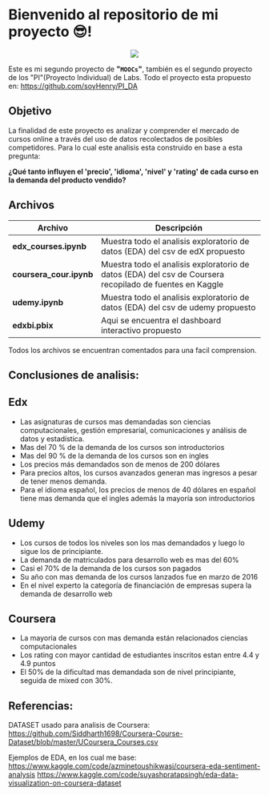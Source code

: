 # Bienvenido al repositorio de mi proyecto 😎!
<p align=center><img src=https://d31uz8lwfmyn8g.cloudfront.net/Assets/logo-henry-white-lg.png><p>

Este es mi segundo proyecto de **"`MOOCs`"**, también es el segundo proyecto de los "PI"(Proyecto Individual) de Labs.
Todo el proyecto esta propuesto en:
https://github.com/soyHenry/PI_DA
## Objetivo

La finalidad de este proyecto es analizar y comprender el mercado de cursos online a través del uso de datos recolectados de posibles competidores.
Para lo cual este analisis esta construido en base a esta pregunta:


**¿Qué tanto influyen el 'precio', 'idioma', 'nivel' y 'rating' de cada curso en la demanda del producto vendido?**
## Archivos

|Archivo| Descripción
|--|--|
|**edx_courses.ipynb**|Muestra todo el analisis exploratorio de datos (EDA) del csv de edX propuesto |  |
|**coursera_cour.ipynb**|Muestra todo el analisis exploratorio de datos (EDA) del csv de Coursera recopilado de fuentes en Kaggle
**udemy.ipynb**|Muestra todo el analisis exploratorio de datos (EDA) del csv de udemy propuesto 
|**edxbi.pbix**|Aqui se encuentra el dashboard interactivo propuesto

Todos los archivos se encuentran comentados para una facil comprension.
## Conclusiones de analisis:
## Edx
- Las asignaturas de cursos mas demandadas son ciencias computacionales, gestión empresarial, comunicaciones y análisis de datos y estadística.
- Mas del 70 % de la demanda de los cursos son introductorios
- Mas del  90 % de la demanda de los cursos son en ingles
- Los precios más demandados son de menos de 200 dólares
- Para precios altos, los cursos avanzados generan mas ingresos a pesar de tener menos demanda.
- Para el idioma español, los precios de menos de 40 dólares en español tiene mas demanda que el ingles además la mayoría son introductorios
## Udemy
- Los cursos de todos los niveles son los mas demandados y luego lo sigue los de principiante.
- La demanda de matriculados para desarrollo web es mas del 60%
- Casi el 70% de la demanda de los cursos son pagados
- Su año con mas demanda de los cursos lanzados fue en marzo de 2016
- En el nivel experto la categoría de financiación de empresas supera la demanda de desarrollo web
## Coursera
- La mayoria de cursos con mas demanda están relacionados ciencias computacionales
- Los rating con mayor cantidad de estudiantes inscritos estan entre 4.4 y 4.9 puntos
- El 50% de la dificultad mas demandada son de nivel principiante, seguida de mixed con 30%.

## Referencias:
DATASET usado para analisis de Coursera:
https://github.com/Siddharth1698/Coursera-Course-Dataset/blob/master/UCoursera_Courses.csv

Ejemplos de EDA, en los cual me base:
https://www.kaggle.com/code/azminetoushikwasi/coursera-eda-sentiment-analysis
https://www.kaggle.com/code/suyashpratapsingh/eda-data-visualization-on-coursera-dataset